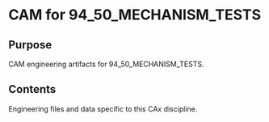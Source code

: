 # CAM for 94_50_MECHANISM_TESTS

## Purpose
CAM engineering artifacts for 94_50_MECHANISM_TESTS.

## Contents
Engineering files and data specific to this CAx discipline.
